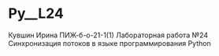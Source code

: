 # Py__L24
Кувшин Ирина ПИЖ-б-о-21-1(1) Лабораторная работа №24  Синхронизация потоков в языке программирования Python


